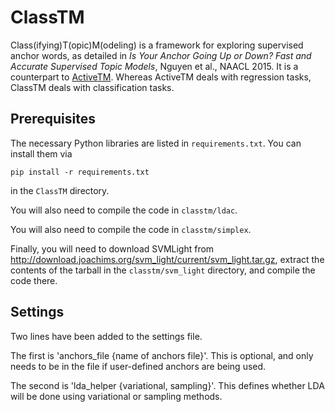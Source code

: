 # ClassTM

Class(ifying)T(opic)M(odeling) is a framework for exploring supervised anchor
words, as detailed in *Is Your Anchor Going Up or Down?  Fast and Accurate
Supervised Topic Models*, Nguyen et al., NAACL 2015.  It is a counterpart to
[ActiveTM](https://github.com/nOkuda/activetm).  Whereas ActiveTM deals with
regression tasks, ClassTM deals with classification tasks.

## Prerequisites

The necessary Python libraries are listed in `requirements.txt`.  You can
install them via

```
pip install -r requirements.txt
```

in the `ClassTM` directory.

You will also need to compile the code in `classtm/ldac`.

You will also need to compile the code in `classtm/simplex`.

Finally, you will need to download SVMLight from
http://download.joachims.org/svm_light/current/svm_light.tar.gz, extract the
contents of the tarball in the `classtm/svm_light` directory, and compile the
code there.

## Settings

Two lines have been added to the settings file.

The first is 'anchors\_file  {name of anchors file}'. This is optional, and
only needs to be in the file if user-defined anchors are being used.

The second is 'lda\_helper  {variational, sampling}'. This defines whether LDA
will be done using variational or sampling methods.
